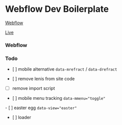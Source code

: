 # Webflow Dev Boilerplate

[Webflow](https://webflow.com/design/filippo-ruffini-5393306dedb0840665b7ace)

[Live](https://filippo-ruffini-5393306dedb0840665b7ace.webflow.io/)

### Webflow

### Todo

- [ ] mobile alternative `data-mrefract` / `data-drefract`

- [ ] remove lenis from site code
- [ ] remove import script

- [ ] mobile menu tracking `data-mmenu="toggle"`

- [ ] easter egg `data-view="easter"`

- [ ] loader
